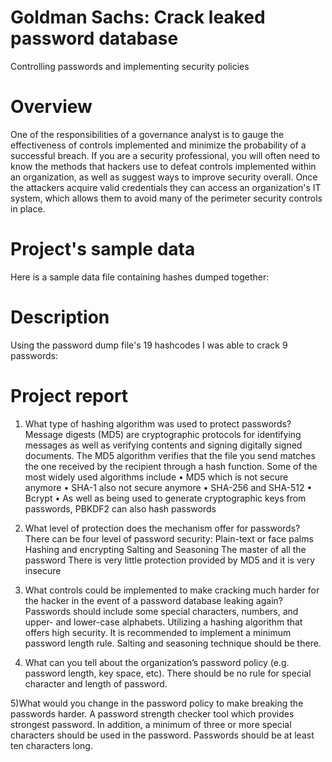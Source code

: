 # Goldman Sachs: Crack leaked password database
Controlling passwords and implementing security policies
# Overview
One of the responsibilities of a governance analyst is to gauge the effectiveness of controls implemented and minimize the probability of a successful breach. If you are a security professional, you will often need to know the methods that hackers use to defeat controls implemented within an organization, as well as suggest ways to improve security overall. Once the attackers acquire valid credentials they can access an organization's IT system, which allows them to avoid many of the perimeter security controls in place.

# Project's sample data
Here is a sample data file containing hashes dumped together: 


# Description
Using the password dump file's 19 hashcodes I was able to crack 9 passwords: 


# Project report
1) What type of hashing algorithm was used to protect passwords?
Message digests (MD5) are cryptographic protocols for identifying messages as well as verifying contents and signing digitally signed documents. The MD5 algorithm verifies that the file you send matches the one received by the recipient through a hash function.
Some of the most widely used algorithms include
•	MD5 which is not secure anymore
•	SHA-1 also not secure anymore
•	SHA-256 and SHA-512
•	Bcrypt
•	As well as being used to generate cryptographic keys from passwords, PBKDF2 can also hash passwords

2)	What level of protection does the mechanism offer for passwords?
There can be four level of password security:
Plain-text or face palms
Hashing and encrypting 
Salting and Seasoning 
The master of all the password
There is very little protection provided by MD5 and it is very insecure

3) What controls could be implemented to make cracking much harder for the hacker in the event of a password database leaking again?
Passwords should include some special characters, numbers, and upper- and lower-case alphabets. 
Utilizing a hashing algorithm that offers high security.
It is recommended to implement a minimum password length rule.
Salting and seasoning technique should be there.

4)	What can you tell about the organization’s password policy (e.g. password length, key space, etc).
There should be no rule for special character and length of password. 

5)What would you change in the password policy to make breaking the passwords harder.
A password strength checker tool which provides strongest password.
In addition, a minimum of three or more special characters should be used in the password.
Passwords should be at least ten characters long.


